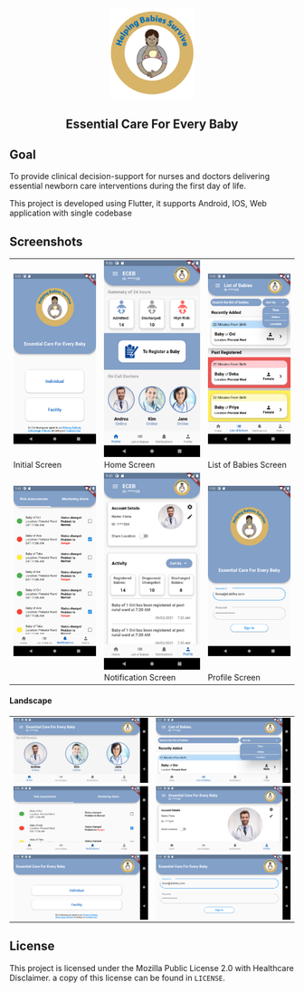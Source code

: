 <div align="center">
<p align="center"><img src="assets/mhbs.png" width="150"></p> 
<h2 align="center"><b>Essential Care For Every Baby</b></h2>
</div>

## Goal

To provide clinical decision-support for nurses and doctors delivering essential newborn care interventions during the first day of life. 

This project is developed using Flutter, it supports Android, IOS, Web application with single codebase

## Screenshots

|   |  | |
| ------ | ------ | ------ | 
|<img src="/screenshots/Initial.png"  align="top"> |  <img src="/screenshots/Home.png" align="top">| <img src="/screenshots/List_of_Babies.png" align="top"> |
| Initial Screen  |Home Screen  |List of Babies Screen  
 | <img src="/screenshots/Notification.png" align="top">| <img src="/screenshots/Profile.png" align="top">|<img src="/screenshots/Login.png" align="top">|
||Notification Screen  | Profile Screen | Login Screen|

#### Landscape 

|   |  | 
| ------ | ------ |  
| <img src="/screenshots/Home_Landscape.png" align="top"> | <img src="/screenshots/List_of_Babies_Landscape.png" align="top"> |
| <img src="/screenshots/Notification_Landscape.png" align="top">| <img src="/screenshots/Profile_Landscape.png" align="top">  | 
|<img src="/screenshots/Initial_Landscape.png" align="top">| <img src="/screenshots/Login_Landscape.png" align="top">||

## License

This project is licensed under the Mozilla Public License 2.0 with Healthcare Disclaimer. a copy of this license can be found in `LICENSE`.
